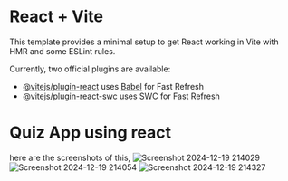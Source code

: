 # React + Vite

This template provides a minimal setup to get React working in Vite with HMR and some ESLint rules.

Currently, two official plugins are available:

- [@vitejs/plugin-react](https://github.com/vitejs/vite-plugin-react/blob/main/packages/plugin-react/README.md) uses [Babel](https://babeljs.io/) for Fast Refresh
- [@vitejs/plugin-react-swc](https://github.com/vitejs/vite-plugin-react-swc) uses [SWC](https://swc.rs/) for Fast Refresh


# Quiz App using react

here are the screenshots of this,
![Screenshot 2024-12-19 214029](https://github.com/user-attachments/assets/a7a0d8f6-7959-4198-8b9b-02723950c46d)
![Screenshot 2024-12-19 214054](https://github.com/user-attachments/assets/57723e9f-fbca-4b67-98b8-df754cf282c9)
![Screenshot 2024-12-19 214327](https://github.com/user-attachments/assets/6f14656c-03a2-4598-ad52-c04472d02c2f)
